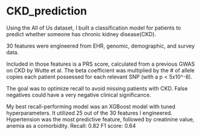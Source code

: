 # CKD_prediction

Using the All of Us dataset, I built a classification model for patients to predict whether someone has chronic kidney disease(CKD). 

30 features were engineered from EHR, genomic, demographic, and survey data. 

Included in those features is a PRS score, calculated from a previous GWAS on CKD by Wutte et al. The beta coefficient was multiplied by the # of allele copies each patient possessed for each relevant SNP (with a p < 5x10^-8). 

The goal was to optimize recall to avoid missing patients with CKD. False negatives could have a very negative clinical significance. 

My best recall-performing model was an XGBoost model with tuned hyperparameters. It utilized 25 out of the 30 features I engineered. 
Hypertension was the most predictive feature, followed by creatinine value, anemia as a comorbidity. 
Recall: 0.82
F1 score: 0.64
